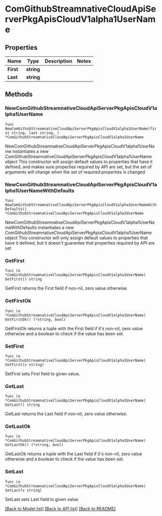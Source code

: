 # ComGithubStreamnativeCloudApiServerPkgApisCloudV1alpha1UserName

## Properties

Name | Type | Description | Notes
------------ | ------------- | ------------- | -------------
**First** | **string** |  | 
**Last** | **string** |  | 

## Methods

### NewComGithubStreamnativeCloudApiServerPkgApisCloudV1alpha1UserName

`func NewComGithubStreamnativeCloudApiServerPkgApisCloudV1alpha1UserName(first string, last string, ) *ComGithubStreamnativeCloudApiServerPkgApisCloudV1alpha1UserName`

NewComGithubStreamnativeCloudApiServerPkgApisCloudV1alpha1UserName instantiates a new ComGithubStreamnativeCloudApiServerPkgApisCloudV1alpha1UserName object
This constructor will assign default values to properties that have it defined,
and makes sure properties required by API are set, but the set of arguments
will change when the set of required properties is changed

### NewComGithubStreamnativeCloudApiServerPkgApisCloudV1alpha1UserNameWithDefaults

`func NewComGithubStreamnativeCloudApiServerPkgApisCloudV1alpha1UserNameWithDefaults() *ComGithubStreamnativeCloudApiServerPkgApisCloudV1alpha1UserName`

NewComGithubStreamnativeCloudApiServerPkgApisCloudV1alpha1UserNameWithDefaults instantiates a new ComGithubStreamnativeCloudApiServerPkgApisCloudV1alpha1UserName object
This constructor will only assign default values to properties that have it defined,
but it doesn't guarantee that properties required by API are set

### GetFirst

`func (o *ComGithubStreamnativeCloudApiServerPkgApisCloudV1alpha1UserName) GetFirst() string`

GetFirst returns the First field if non-nil, zero value otherwise.

### GetFirstOk

`func (o *ComGithubStreamnativeCloudApiServerPkgApisCloudV1alpha1UserName) GetFirstOk() (*string, bool)`

GetFirstOk returns a tuple with the First field if it's non-nil, zero value otherwise
and a boolean to check if the value has been set.

### SetFirst

`func (o *ComGithubStreamnativeCloudApiServerPkgApisCloudV1alpha1UserName) SetFirst(v string)`

SetFirst sets First field to given value.


### GetLast

`func (o *ComGithubStreamnativeCloudApiServerPkgApisCloudV1alpha1UserName) GetLast() string`

GetLast returns the Last field if non-nil, zero value otherwise.

### GetLastOk

`func (o *ComGithubStreamnativeCloudApiServerPkgApisCloudV1alpha1UserName) GetLastOk() (*string, bool)`

GetLastOk returns a tuple with the Last field if it's non-nil, zero value otherwise
and a boolean to check if the value has been set.

### SetLast

`func (o *ComGithubStreamnativeCloudApiServerPkgApisCloudV1alpha1UserName) SetLast(v string)`

SetLast sets Last field to given value.



[[Back to Model list]](../README.md#documentation-for-models) [[Back to API list]](../README.md#documentation-for-api-endpoints) [[Back to README]](../README.md)


